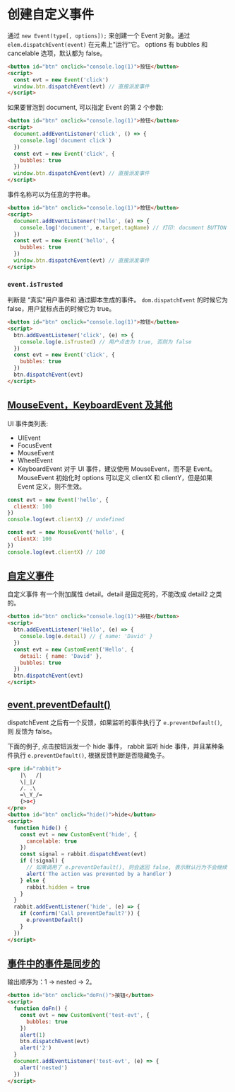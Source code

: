 # 创建自定义事件

通过 `new Event(type[, options]);` 来创建一个 Event 对象。通过 `elem.dispatchEvent(event)` 在元素上"运行"它。
options 有 bubbles 和 cancelable 选项，默认都为 false。

```html
<button id="btn" onclick="console.log(1)">按钮</button>
<script>
  const evt = new Event('click')
  window.btn.dispatchEvent(evt) // 直接派发事件
</script>
```

如果要冒泡到 document, 可以指定 Event 的第 2 个参数:

```html
<button id="btn" onclick="console.log(1)">按钮</button>
<script>
  document.addEventListener('click', () => {
    console.log('document click')
  })
  const evt = new Event('click', {
    bubbles: true
  })
  window.btn.dispatchEvent(evt) // 直接派发事件
</script>
```

事件名称可以为任意的字符串。

```html
<button id="btn" onclick="console.log(1)">按钮</button>
<script>
  document.addEventListener('hello', (e) => {
    console.log('document', e.target.tagName) // 打印: document BUTTON
  })
  const evt = new Event('hello', {
    bubbles: true
  })
  window.btn.dispatchEvent(evt) // 直接派发事件
</script>
```

### `event.isTrusted`

判断是 “真实”用户事件和 通过脚本生成的事件。 `dom.dispatchEvent` 的时候它为 false，用户鼠标点击的时候它为 true。

```html
<button id="btn" onclick="console.log(1)">按钮</button>
<script>
  btn.addEventListener('click', (e) => {
    console.log(e.isTrusted) // 用户点击为 true, 否则为 false
  })
  const evt = new Event('click', {
    bubbles: true
  })
  btn.dispatchEvent(evt)
</script>
```

## [MouseEvent，KeyboardEvent 及其他](https://zh.javascript.info/dispatch-events#mouseeventkeyboardevent-ji-qi-ta)

UI 事件类列表:

- UIEvent
- FocusEvent
- MouseEvent
- WheelEvent
- KeyboardEvent
  对于 UI 事件，建议使用 MouseEvent，而不是 Event。MouseEvent 初始化时 options 可以定义 clientX 和 clientY，但是如果 Event 定义，则不生效。

```js
const evt = new Event('hello', {
  clientX: 100
})
console.log(evt.clientX) // undefined
```

```js
const evt = new MouseEvent('hello', {
  clientX: 100
})
console.log(evt.clientX) // 100
```

## [自定义事件](https://zh.javascript.info/dispatch-events#zi-ding-yi-shi-jian)

自定义事件 有一个附加属性 detail。detail 是固定死的，不能改成 detail2 之类的。

```html
<button id="btn" onclick="console.log(1)">按钮</button>
<script>
  btn.addEventListener('Hello', (e) => {
    console.log(e.detail) // { name: 'David' }
  })
  const evt = new CustomEvent('Hello', {
    detail: { name: 'David' },
    bubbles: true
  })
  btn.dispatchEvent(evt)
</script>
```

## [event.preventDefault()](https://zh.javascript.info/dispatch-events#eventpreventdefault)

dispatchEvent 之后有一个反馈，如果监听的事件执行了 `e.preventDefault()`, 则 反馈为 false。

下面的例子, 点击按钮派发一个 hide 事件， rabbit 监听 hide 事件，并且某种条件执行 `e.preventDefault()`, 根据反馈判断是否隐藏兔子。

```html
<pre id="rabbit">
	|\   /|
	\|_|/
	/. .\
	=\_Y_/=
	{>o<}
</pre>
<button id="btn" onclick="hide()">hide</button>
<script>
  function hide() {
    const evt = new CustomEvent('hide', {
      cancelable: true
    })
    const signal = rabbit.dispatchEvent(evt)
    if (!signal) {
      // 如果调用了 e.preventDefault(), 则会返回 false, 表示默认行为不会继续
      alert('The action was prevented by a handler')
    } else {
      rabbit.hidden = true
    }
  }
  rabbit.addEventListener('hide', (e) => {
    if (confirm('Call preventDefault?')) {
      e.preventDefault()
    }
  })
</script>
```

## [事件中的事件是同步的](https://zh.javascript.info/dispatch-events#shi-jian-zhong-de-shi-jian-shi-tong-bu-de)

输出顺序为：1 → nested → 2。

```html
<button id="btn" onclick="doFn()">按钮</button>
<script>
  function doFn() {
    const evt = new CustomEvent('test-evt', {
      bubbles: true
    })
    alert(1)
    btn.dispatchEvent(evt)
    alert('2')
  }
  document.addEventListener('test-evt', (e) => {
    alert('nested')
  })
</script>
```
